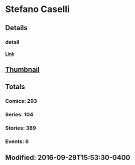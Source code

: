 # Stefano  Caselli 
## Details
### detail
#### [Link](http://marvel.com/comics/creators/1133/stefano_caselli?utm_campaign=apiRef&utm_source=225578a89fc76f3d20fbffda5d17a88d)
## [Thumbnail](http://i.annihil.us/u/prod/marvel/i/mg/b/f0/4bc3960ea0bd7.jpg)
## Totals
### Comics: 293
### Series: 104
### Stories: 389
### Events: 6
## Modified: 2016-09-29T15:53:30-0400